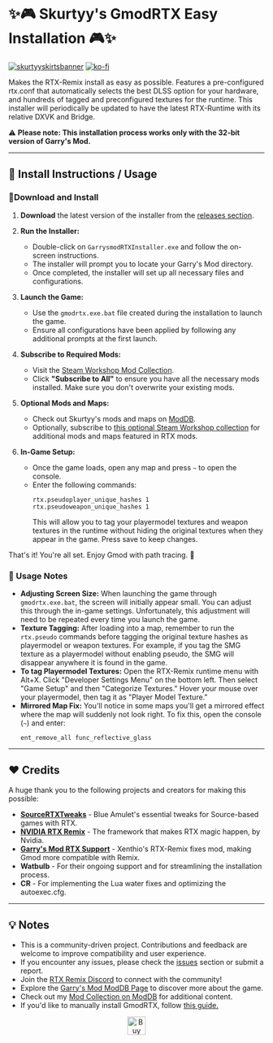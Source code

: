 # ✨🎮 Skurtyy's GmodRTX Easy Installation 🎮✨

[![skurtyyskirtsbanner](https://raw.githubusercontent.com/skurtyyskirts/GmodRTX/refs/heads/main/imgs/skurtyyskirtsbanner.png)](https://www.moddb.com/members/skurtyyskirts/mods)
[![ko-fi](https://ko-fi.com/img/githubbutton_sm.svg)](https://ko-fi.com/F1F4XIS5X)

Makes the RTX-Remix install as easy as possible. Features a pre-configured rtx.conf that automatically selects the best DLSS option for your hardware, and hundreds of tagged and preconfigured textures for the runtime. This installer will periodically be updated to have the latest RTX-Runtime with its relative DXVK and Bridge.

⚠️ **Please note: This installation process works only with the 32-bit version of Garry's Mod.**

---

## 🚀 Install Instructions / Usage

### 🔨Download and Install

1. **Download** the latest version of the installer from the [releases section](https://github.com/skurtyyskirts/GmodRTX/releases).

2. **Run the Installer:**
   - Double-click on `GarrysmodRTXInstaller.exe` and follow the on-screen instructions.
   - The installer will prompt you to locate your Garry's Mod directory.
   - Once completed, the installer will set up all necessary files and configurations.

3. **Launch the Game:**
   - Use the `gmodrtx.exe.bat` file created during the installation to launch the game.
   - Ensure all configurations have been applied by following any additional prompts at the first launch.

4. **Subscribe to Required Mods:**
   - Visit the [Steam Workshop Mod Collection](https://steamcommunity.com/sharedfiles/filedetails/?id=3386635300).
   - Click **"Subscribe to All"** to ensure you have all the necessary mods installed. Make sure you don't overwrite your existing mods.

5. **Optional Mods and Maps:**
   - Check out Skurtyy's mods and maps on [ModDB](https://www.moddb.com/members/skurtyyskirts/mods).
   - Optionally, subscribe to [this optional Steam Workshop collection](https://steamcommunity.com/sharedfiles/filedetails/?id=3384083598) for additional mods and maps featured in RTX mods.

6. **In-Game Setup:**
   - Once the game loads, open any map and press `~` to open the console.
   - Enter the following commands:
     ```
     rtx.pseudoplayer_unique_hashes 1
     rtx.pseudoweapon_unique_hashes 1
     ```
     This will allow you to tag your playermodel textures and weapon textures in the runtime without hiding the original textures when they appear in the game. Press save to keep changes.

That's it! You're all set. Enjoy Gmod with path tracing. 🎉

### 📝 Usage Notes

- **Adjusting Screen Size:** When launching the game through `gmodrtx.exe.bat`, the screen will initially appear small. You can adjust this through the in-game settings. Unfortunately, this adjustment will need to be repeated every time you launch the game.
- **Texture Tagging:** After loading into a map, remember to run the `rtx.pseudo` commands before tagging the original texture hashes as playermodel or weapon textures. For example, if you tag the SMG texture as a playermodel without enabling pseudo, the SMG will disappear anywhere it is found in the game.
- **To tag Playermodel Textures:** Open the RTX-Remix runtime menu with Alt+X. Click "Developer Settings Menu" on the bottom left. Then select "Game Setup" and then "Categorize Textures." Hover your mouse over your playermodel, then tag it as "Player Model Texture."
- **Mirrored Map Fix:** You'll notice in some maps you'll get a mirrored effect where the map will suddenly not look right. To fix this, open the console (`~`) and enter:
  ```
  ent_remove_all func_reflective_glass
  ```

---

## ❤️ Credits

A huge thank you to the following projects and creators for making this possible:

- [**SourceRTXTweaks**](https://github.com/BlueAmulet/SourceRTXTweaks) - Blue Amulet's essential tweaks for Source-based games with RTX.
- [**NVIDIA RTX Remix**](https://github.com/NVIDIAGameWorks/rtx-remix) - The framework that makes RTX magic happen, by Nvidia.
- [**Garry's Mod RTX Support**](https://steamcommunity.com/sharedfiles/filedetails/?id=3038853470) - Xenthio's RTX-Remix fixes mod, making Gmod more compatible with Remix.
- **Watbulb** - For their ongoing support and for streamlining the installation process.
- **CR** - For implementing the Lua water fixes and optimizing the autoexec.cfg.

---

## 💡 Notes

- This is a community-driven project. Contributions and feedback are welcome to improve compatibility and user experience.
- If you encounter any issues, please check the [issues](https://github.com/skurtyyskirts/GmodRTX/issues) section or submit a report.
- Join the [RTX Remix Discord](https://discord.gg/c7J6gUhXMk) to connect with the community!
- Explore the [Garry's Mod ModDB Page](https://www.moddb.com/games/garrys-mod-10) to discover more about the game.
- Check out my [Mod Collection on ModDB](https://www.moddb.com/members/skurtyyskirts/mods) for additional content.
- If you'd like to manually install GmodRTX, follow [this guide.](https://github.com/skurtyyskirts/GmodRTX/wiki/Manual-Installation-Guide)

<div align="center">
  <a href='https://ko-fi.com/F1F4XIS5X' target='_blank'>
    <img height='36' style='border:0px;height:36px;' src='https://storage.ko-fi.com/cdn/kofi6.png?v=6' border='0' alt='Buy Me a Coffee at ko-fi.com' />
  </a>
</div>
